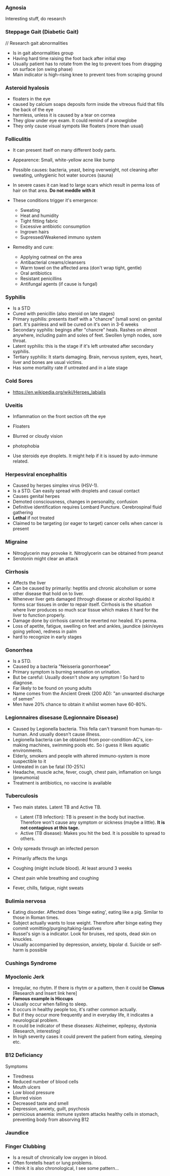 ### Agnosia
Interesting stuff, do research

###  Steppage Gait (Diabetic Gait)
// Research gait abnormalities
- Is in gait abnormalities group
- Having hard time raising the foot back after initial step
- Usually patient has to rotate from the leg to prevent toes from dragging on surface (on swing phase)
- Main indicator is high-rising knee to prevent toes from scraping ground

### Asteroid hyalosis
- floaters in the eye
- caused by calcium soaps deposits form inside the vitreous fluid that fills the back of the eye
- harmless, unless it is caused by a tear on cornea
- They glow under eye exam. It could remind of a snowglobe
- They only cause visual sympots like floaters (more than usual)

### Folliculitis
- It can present itself on many different body parts. 
- Appearence: Small, white-yellow acne like bump
- Possible causes: bacteria, yeast, being overweight, not cleaning after sweating, unhygienic hot water sources (sauna)
- In severe cases it can lead to large scars which result in perma loss of hair on that area. **Do not meddle with it**
- These conditions trigger it's emergence:
  - Sweating
  - Heat and humidity
  - Tight fitting fabric
  - Excessive antibiotic consumption
  - Ingrown hairs
  - Supressed/Weakened immuno system


- Remedity and cure:
  - Applying oatmeal on the area
  - Antibacterial creams/cleansers
  - Warm towel on the affected area (don't wrap tight, gentle)
  - Oral antibiotics
  - Resistant penicillins
  - Antifungal agents (if cause is fungal)

### Syphilis
- Is a STD
- Cured with penicillin (also steroid on late stages)
- Primary syphilis: presents itself with a "chancre" (small sore) on genital part. It's painless and will be cured on it's own in 3-6 weeks
- Secondary syphilis: begings after "chancre" heals. Rashes on almost anywhere, including palm and soles of feet. Swollen lymph nodes, sore throat.
- Latent syphilis: this is the stage if it's left untreated after secondary syphilis.
- Tertiary syphilis: It starts damaging. Brain, nervous system, eyes, heart, liver and bones are usual victims.
- Has some mortality rate if untreated and in a late stage

### Cold Sores
- https://en.wikipedia.org/wiki/Herpes_labialis

### Uveitis
- Inflammation on the front section oft the eye
- Floaters
- Blurred or cloudy vision
- photophobia

- Use steroids eye droplets. It might help if it is issued by auto-immune related.

### Herpesviral encephalitis
- Caused by herpes simplex virus (HSV-1). 
- Is a STD. Can easily spread with droplets and casual contact
- Causes genital herpes
- Demoted consciousness, changes in personality, confusion
- Definitive identification requires Lombard Puncture. Cerebrospinal fluid gathering
- **Lethal** if not treated
- Claimed to be targeting (or eager to target) cancer cells when cancer is present

### Migraine
- Nitroglycerin may provoke it. Nitroglycerin can be obtained from peanut
- Serotonin might clear an attack

### Cirrhosis
- Affects the liver
- Can be caused by primarily: heptitis and chronic alcoholism or some other disease that hold on to liver.
- Whenever liver gets damaged (through disease or alcohol liquids) it forms scar tissues in order to repair itself. Cirrhosis is the situation where liver produces so much scar tissue which makes it hard for the liver to function properly.
- Damage done by cirrhosis cannot be reverted nor healed. It's perma.
- Loss of apetite, fatigue, swelling on feet and ankles, jaundice (skin/eyes going yellow), redness in palm
- hard to recognize in early stages

### Gonorrhea
- Is a STD. 
- Caused by a bacteria "Neisseria gonorrhoeae"
- Primary symptom is burning sensation on urination.
- But be careful: Usually doesn't show any symptom ! So hard to diagnose.
- Far likely to be found on young adults
- Name comes from the Ancient Greek (200 AD): "an unwanted discharge of semen"
- Men have 20% chance to obtain it whilist women have 60-80%.

### Legionnaires disesase (Legionnaire Disease)
- Caused by Legionella bacteria. This fella can't transmit from human-to-human. And usually doesn't cause illness.
- Legionella bacteria can be obtained from poor-condition-AC's, ice-making machines, swimming pools etc. So i guess it likes aquatic environments.
- Elderly, smokers and people with altered immuno-system is more suspectible to it
- Untreated in can be fatal (10-25%)
- Headache, muscle ache, fever, cough, chest pain, inflamation on lungs (pneumonia)
- Treatment is antibiotics, no vaccine is available


### Tuberculosis
- Two main states. Latent TB and Active TB. 
  - Latent (TB Infection): TB is present in the body but inactive. Therefore won't cause any symptom or sickness (maybe a little). **It is not contagious at this tage.**
  - Active (TB disease): Makes you hit the bed. It is possible to spread to others.

- Only spreads through an infected person
- Primarily affects the lungs
- Coughing (might include blood). At least around 3 weeks
- Chest pain while breathing and coughing
- Fever, chills, fatigue, night sweats

### Bulimia nervosa
- Eating disorder. Affected does 'binge eating', eating like a pig. Similar to those in Roman times.
- Subject actually wants to lose weight. Therefore after binge eating they commit vomitting/purging/taking-laxatives
- Russel's sign is a indicator. Look for bruises, red spots, dead skin on knuckles.
- Usually accompanied by depression, anxiety, bipolar d. Suicide or self-harm is possible

### Cushings Syndrome


### Myoclonic Jerk
- Irregular, no rhytm. If there is rhytm or a pattern, then it could be **Clonus** [Research and Insert link here]
- **Famous example is Hiccups**
- Usually occur when falling to sleep.
- It occurs in healthy people too, it's rather common actually.
- But if they occur more frequently and in everyday life, it indicates a neurological problem.
- It could be indicator of these diseases: Alzheimer, epilepsy, dystonia (Research, interesting) 
- In high severity cases it could prevent the patient from eating, sleeping etc.


### B12 Deficiancy

Symptoms
- Tiredness
- Reduced number of blood cells
- Mouth ulcers
- Low blood pressure
- Blurred vision
- Decreased taste and smell
- Depression, anxiety, guilt, psychosis
- pernicious anaemia: immune system attacks healthy cells in stomach, preventing body from absorving B12



### Jaundice

### Finger Clubbing
- Is a result of chronically low oxygen in blood.
- Often foretells heart or lung problems.
- I think it is also chronological, I see some pattern...
